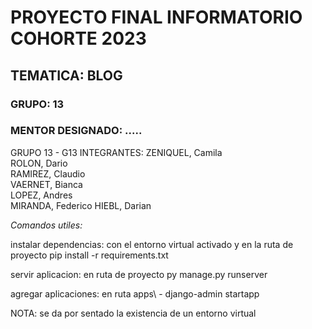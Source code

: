 # PROYECTO FINAL INFORMATORIO COHORTE 2023
## TEMATICA: BLOG
### GRUPO: 13
### MENTOR DESIGNADO: .....


GRUPO 13 - G13
INTEGRANTES:
   ZENIQUEL, Camila  
   ROLON, Dario      
   RAMIREZ, Claudio  
   VAERNET, Bianca   
   LOPEZ, Andres     
   MIRANDA, Federico 
   HIEBL, Darian     

*Comandos utiles:*

instalar dependencias:
con el entorno virtual activado y en la ruta de proyecto 
pip install -r requirements.txt

servir aplicacion: 
en ruta de proyecto
py manage.py runserver

agregar aplicaciones:
en ruta apps\ - django-admin startapp <nombre de aplicacion>

NOTA: se da por sentado la existencia de un entorno virtual
